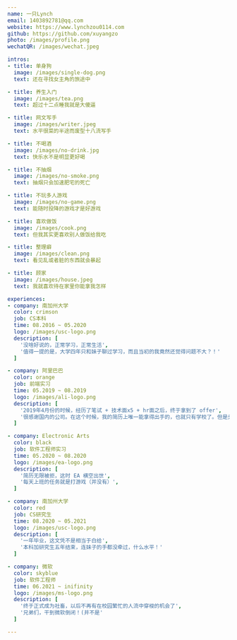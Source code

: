 ```yaml
---
name: 一只Lynch
email: 1403892781@qq.com
website: https://www.lynchzou0114.com
github: https://github.com/xuyangzo
photo: /images/profile.png
wechatQR: /images/wechat.jpeg

intros:
- title: 单身狗
  image: /images/single-dog.png
  text: 还在寻找女主角的旅途中

- title: 养生入门
  image: /images/tea.png
  text: 超过十二点睡我就是大傻逼

- title: 网文写手
  image: /images/writer.jpeg
  text: 水平很菜的半途而废型十八流写手

- title: 不喝酒
  image: /images/no-drink.jpg
  text: 快乐水不是明显更好喝

- title: 不抽烟
  image: /images/no-smoke.png
  text: 抽烟只会加速肥宅的死亡

- title: 不玩多人游戏
  image: /images/no-game.png
  text: 能随时投降的游戏才是好游戏

- title: 喜欢做饭
  image: /images/cook.png
  text: 但我其实更喜欢别人做饭给我吃

- title: 整理癖
  image: /images/clean.png
  text: 看见乱或者脏的东西就会暴起

- title: 顾家
  image: /images/house.jpeg
  text: 我就喜欢待在家里你能拿我怎样

experiences:
- company: 南加州大学
  color: crimson
  job: CS本科
  time: 08.2016 ~ 05.2020
  logo: /images/usc-logo.png
  description: [
    '没啥好说的，正常学习，正常生活',
    '值得一提的是，大学四年只和妹子聊过学习，而且当初的我竟然还觉得问题不大？！'
  ]

- company: 阿里巴巴
  color: orange
  job: 前端实习
  time: 05.2019 ~ 08.2019
  logo: /images/ali-logo.png
  description: [
    '2019年4月份的时候，经历了笔试 + 技术面x5 + hr面之后，终于拿到了 offer',
    '很感谢国内的公司。在这个时候，我的简历上唯一能拿得出手的，也就只有学校了。但是头条、阿里、腾讯这些大公司还是愿意给我面试。真的很感激。那个时候我知道自己明明是有实力的，在北美却一个面试都拿不到，差一点就直接万念俱灰了'
  ]

- company: Electronic Arts
  color: black
  job: 软件工程师实习
  time: 05.2020 ~ 08.2020
  logo: /images/ea-logo.png
  description: [
    '简历无限被拒，这时 EA 横空出世',
    '每天上班的任务就是打游戏（并没有）',
  ]

- company: 南加州大学
  color: red
  job: CS研究生
  time: 08.2020 ~ 05.2021
  logo: /images/usc-logo.png
  description: [
    '一年毕业，这文凭不是相当于白给',
    '本科加研究生五年结束，连妹子的手都没牵过，什么水平！'
  ]

- company: 微软
  color: skyblue
  job: 软件工程师
  time: 06.2021 ~ inifinity
  logo: /images/ms-logo.png
  description: [
    '终于正式成为社畜，以后不再有在校园繁忙的人流中穿梭的机会了',
    '兄弟们，干到微软倒闭！(并不是'
  ]

---
```


<Resume />